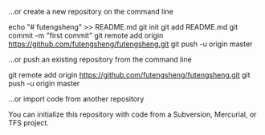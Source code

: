 …or create a new repository on the command line

echo "# futengsheng" >> README.md
git init
git add README.md
git commit -m "first commit"
git remote add origin https://github.com/futengsheng/futengsheng.git
git push -u origin master

…or push an existing repository from the command line

git remote add origin https://github.com/futengsheng/futengsheng.git
git push -u origin master

…or import code from another repository

You can initialize this repository with code from a Subversion, Mercurial, or TFS project.

